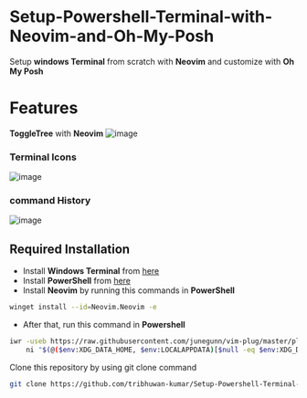 # Setup-Powershell-Terminal-with-Neovim-and-Oh-My-Posh
Setup **windows Terminal** from scratch with **Neovim** and customize with **Oh My Posh**
# Features
**ToggleTree** with **Neovim**
![image](https://github.com/tribhuwan-kumar/Setup-Powershell-Terminal-with-Neovim-and-Oh-My-Posh/assets/118052427/bec3550e-868a-4915-a227-9806c91bc0b5)
### Terminal Icons
![image](https://github.com/tribhuwan-kumar/Setup-Powershell-Terminal-with-Neovim-and-Oh-My-Posh/assets/118052427/3649cd1b-c65d-4463-b288-d5c1a5621934)
### command History
![image](https://github.com/tribhuwan-kumar/Setup-Powershell-Terminal-with-Neovim-and-Oh-My-Posh/assets/118052427/8d2ac6b1-a627-4d5b-ade1-8bd61ff040a4)


## Required Installation
- Install **Windows Terminal** from [here](https://www.microsoft.com/store/productid/9N0DX20HK701?ocid=pdpshare)
- Install **PowerShell** from [here](https://www.microsoft.com/store/productid/9MZ1SNWT0N5D?ocid=pdpshare)
- Install **Neovim** by running this commands in **PowerShell** 
```bash
winget install --id=Neovim.Neovim -e 
```
- After that, run this command in **Powershell**
```bash
iwr -useb https://raw.githubusercontent.com/junegunn/vim-plug/master/plug.vim |`
    ni "$(@($env:XDG_DATA_HOME, $env:LOCALAPPDATA)[$null -eq $env:XDG_DATA_HOME])/nvim-data/site/autoload/plug.vim" -Force
```
Clone this repository by using git clone command
```bash
git clone https://github.com/tribhuwan-kumar/Setup-Powershell-Terminal-with-Neovim-and-Oh-My-Posh.git .\AppData\Local\nvim
```
